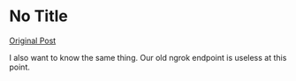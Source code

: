 # No Title

[Original Post](https://discourse.onlinedegree.iitm.ac.in/t/169029/588)

<p>I also want to know the same thing. Our old ngrok endpoint is useless at this point.</p>
